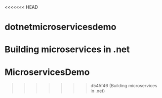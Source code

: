 <<<<<<< HEAD
# dotnetmicroservicesdemo
Building microservices in .net
=======
# MicroservicesDemo
>>>>>>> d545f46 (Building microservices in .net)
